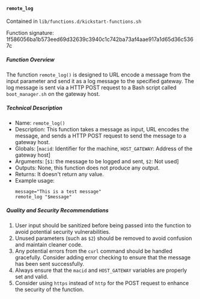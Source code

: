 #### `remote_log`

Contained in `lib/functions.d/kickstart-functions.sh`

Function signature: 1f586056ba1b573eed69d32639c3940c1c742ba73af4aae917a1d65d36c5367c

##### Function Overview

The function `remote_log()` is designed to URL encode a message from the input parameter and send it as a log message to the specified gateway. The log message is sent via a HTTP POST request to a Bash script called `boot_manager.sh` on the gateway host.

##### Technical Description

- Name: `remote_log()`
- Description: This function takes a message as input, URL encodes the message, and sends a HTTP POST request to send the message to a gateway host.
- Globals: [`macid`: Identifier for the machine, `HOST_GATEWAY`: Address of the gateway host]
- Arguments: [`$1`: the message to be logged and sent, `$2`: Not used]
- Outputs: None, this function does not produce any output.
- Returns: It doesn't return any value.
- Example usage:
  ```
  message="This is a test message"
  remote_log "$message"
  ```

##### Quality and Security Recommendations

1. User input should be sanitized before being passed into the function to avoid potential security vulnerabilities.
2. Unused parameters (such as `$2`) should be removed to avoid confusion and maintain cleaner code.
3. Any potential errors from the `curl` command should be handled gracefully. Consider adding error checking to ensure that the message has been sent successfully.
4. Always ensure that the `macid` and `HOST_GATEWAY` variables are properly set and valid.
5. Consider using `https` instead of `http` for the POST request to enhance the security of the function.

